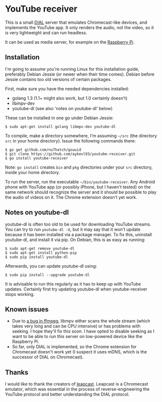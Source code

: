 # YouTube receiver

This is a small [DIAL](http://www.dial-multiscreen.org) server that emulates Chromecast-like devices, and implements the YouTube app. It only renders the audio, not the video, so it is very lightweight and can run headless.

It can be used as media server, for example on the [Raspberry Pi](http://www.raspberrypi.org/).

## Installation

I'm going to assume you're running Linux for this installation guide, preferably Debian Jessie (or newer when their time comes). Debian before Jessie contains too old versions of certain packages.

First, make sure you have the needed dependencies installed:

 *  golang 1.3 (1.1+ might also work, but 1.0 certainly doesn't)
 *  libmpv-dev
 *  youtube-dl (see also 'notes on youtube-dl' below)

These can be installed in one go under Debian Jessie:

    $ sudo apt-get install golang libmpv-dev youtube-dl

To compile, make a directory somewhere, I'm assuming `~/src` (the directory `src` in your home directory). Issue the following commands there:

    $ go get github.com/nu7hatch/gouuid
    $ git clone https://github.com/aykevl93/youtube-receiver.git
    $ go install youtube-receiver

Note: `go install` creates `bin` and `pkg` directories under your `src` directory, inside your home directory.

To run the server, run the executable `~/bin/youtube-receiver`. Any Android phone with YouTube app (or possibly iPhone, but I haven't tested) on the same network should recognize the server and it should be possible to play the audio of videos on it. The Chrome extension doesn't yet work.

## Notes on youtube-dl

youtube-dl is often too old to be used for downloading YouTube streams. You can try to run `youtube-dl -U`, but it may say that it won't update because it has been installed via a package manager. To fix this, uninstall youtube-dl, and install it via pip. On Debian, this is as easy as running:

    $ sudo apt-get remove youtube-dl
    $ sudo apt-get install python-pip
    $ sudo pip install youtube-dl

Afterwards, you can update youtube-dl using:

    $ sudo pip install --upgrade youtube-dl

It is advisable to run this regularly as it has to keep up with YouTube updates. Certainly first try updating youtube-dl when youtube-receiver stops working.

## Known issues

 *  Due to [a bug in ffmpeg](https://trac.ffmpeg.org/ticket/3842), libmpv either scans the whole stream (which takes very long and can be CPU intensive) or has problems with seeking. I hope they'll fix this soon. I have opted to disable seeking as I want to be able to run this server on low-powered device like the Raspberry Pi.
 *  So far, only DIAL is implemented, so the Chrome extension for Chromecast doesn't work yet (I suspect it uses mDNS, which is the successor of DIAL on Chromecast).

## Thanks

I would like to thank the creators of [leapcast](https://github.com/dz0ny/leapcast). Leapcast is a Chromecast emulator, which was essential in the process of reverse-engineering the YouTube protocol and better understanding the DIAL protocol.
